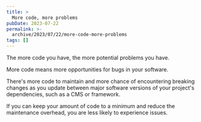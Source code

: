 ```yaml
---
title: >
  More code, more problems
pubDate: 2023-07-22
permalink: >-
  archive/2023/07/22/more-code-more-problems
tags: []
---
```


The more code you have, the more potential problems you have.

More code means more opportunities for bugs in your software.

There's more code to maintain and more chance of encountering breaking changes as you update between major software versions of your project's dependencies, such as a CMS or framework.

If you can keep your amount of code to a minimum and reduce the maintenance overhead, you are less likely to experience issues.
